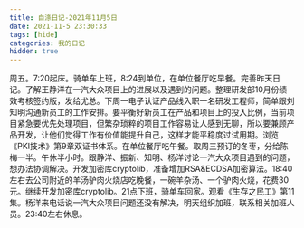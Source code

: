 ```yaml
---
title: 自涤日记-2021年11月5日
date: 2021-11-5 23:30:33
tags: [hide]
categories: 我的日记
hidden: true
---
```

周五。7:20起床。骑单车上班，8:24到单位，在单位餐厅吃早餐。完善昨天日记。了解王静洋在一汽大众项目上的进展以及遇到的问题。整理研发部10月份绩效考核签约版，发给尤总。下周一电子认证产品线入职一名研发工程师，简单跟刘知明沟通新员工的工作安排。要平衡好新员工在产品和项目上的投入比例，当前项目紧急要优先处理项目，但繁杂琐粹的项目工作容易让人感到无聊，所以要兼顾产品开发，让他们觉得工作有价值能提升自己，这样才能平稳度过试用期。浏览《PKI技术》第9章双证书体系。在单位餐厅吃午餐。取周三预订的冬枣，分给陈梅一半。午休半小时。跟静洋、振新、知明、杨洋讨论一汽大众项目遇到的问题，想办法协调解决。开发加密库cryptolib，准备增加RSA&ECDSA加密算法。18:40左右去公司附近的羊汤驴肉火烧店吃晚餐，一碗羊杂汤、一个驴肉火烧，花费30元。继续开发加密库cryptolib。21点下班，骑单车回家。观看《生存之民工》第11集。杨洋来电话说一汽大众项目问题还没有解决，明天组织加班，联系相关加班人员。23:40左右休息。